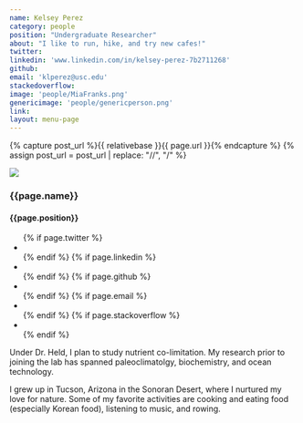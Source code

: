 ```yaml
---
name: Kelsey Perez
category: people
position: "Undergraduate Researcher"
about: "I like to run, hike, and try new cafes!"
twitter: 
linkedin: 'www.linkedin.com/in/kelsey-perez-7b2711268'
github:
email: 'klperez@usc.edu'
stackedoverflow: 
image: 'people/MiaFranks.png'
genericimage: 'people/genericperson.png'
link: 
layout: menu-page
---
```

<!-- No need to change anything here -->
{% capture post_url %}{{ relativebase }}{{ page.url }}{% endcapture %}
{% assign post_url = post_url | replace: "//", "/" %}

<div class="small-wrapper">
  <div class="about-container">
    <section class="about-header">
      <div class="author-image-container">
        <a href='{{ post_url}} '><img src='{{ relativebase }}/assets/img/{{ page.image }}'></a>
      </div>


<h3> {{page.name}}</h3>
<h4> {{page.position}} </h4>

<section class="about-body">
          <ul class="contact-list">
          {% if page.twitter %}
            <li class="twitter"><a class="twitter" href="https://twitter.com/{{page.twitter}}" target="_blank"><i class="fa fa-twitter"></i></a></li>
          {% endif %}
          {% if page.linkedin %}
            <li class="linkedin"><a class="linkedin" href="https://in.linkedin.com/in/{{page.linkedin}}" target="_blank"><i class="fa fa-linkedin"></i></a></li>
          {% endif %}
          {% if page.github %}
            <li class="github"><a class="github" href="https://github.com/{{page.github}}" target="_blank"><i class="fa fa-github"></i></a></li>
          {% endif %}
          {% if page.email %}
            <li class="email"><a class="email" href="mailto:{{page.email}}"><i class="fa fa-envelope-o"></i></a></li>
          {% endif %}
          {% if page.stackoverflow %}
          <li class="stackoverflow"><a class="stackoverflow" href="https://stackoverflow.com/users/{{page.stackoverflow}}" target="_blank">
            <i class="fa fa-stack-overflow" aria-hidden="true"></i></a></li>
          {% endif %}
          </ul>
          </section>

<!-- Fill in details below, as many paragraphs as you'd like -->
<p>Under Dr. Held, I plan to study nutrient co-limitation. My research prior to joining the lab has spanned paleoclimatolgy, biochemistry, and ocean technology. </p>
<p>I grew up in Tucson, Arizona in the Sonoran Desert, where I nurtured my love for nature. Some of my favorite activities are cooking and eating food (especially Korean food), listening to music, and rowing. </p>

<!-- No need to change anything here -->
</section>
</div>
